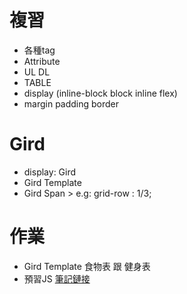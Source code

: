 # 複習
- 各種tag
- Attribute
- UL DL
- TABLE
- display (inline-block block inline flex)
- margin padding border

# Gird
- display: Gird
- Gird Template
- Gird Span  >  e.g: grid-row : 1/3;


# 作業
- Gird Template 食物表 跟 健身表
- 預習JS   [筆記鏈接](https://www.notion.so/austinbabe/Fundamental-Basic-Syntax-0946b3c2eee94e1d85e3f8c0f22e274e)